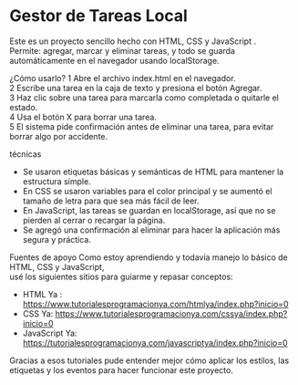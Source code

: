 # Gestor de Tareas Local

Este es un proyecto sencillo hecho con HTML, CSS y JavaScript .  
Permite: agregar, marcar y eliminar tareas, y todo se guarda automáticamente en el navegador usando localStorage.

¿Cómo usarlo?
1 Abre el archivo index.html en el navegador.  
2 Escribe una tarea en la caja de texto y presiona el botón Agregar.  
3 Haz clic sobre una tarea para marcarla como completada o quitarle el estado.  
4 Usa el botón X para borrar una tarea.  
5 El sistema pide confirmación antes de eliminar una tarea, para evitar borrar algo por accidente.

técnicas
- Se usaron etiquetas básicas y semánticas de HTML para mantener la estructura simple.  
- En CSS se usaron variables para el color principal y se aumentó el tamaño de letra para que sea más fácil de leer.  
- En JavaScript, las tareas se guardan en localStorage, así que no se pierden al cerrar o recargar la página.  
- Se agregó una confirmación al eliminar para hacer la aplicación más segura y práctica.

Fuentes de apoyo
Como estoy aprendiendo y todavía manejo lo básico de HTML, CSS y JavaScript,  
usé los siguientes sitios para guiarme y repasar conceptos:

- HTML Ya : https://www.tutorialesprogramacionya.com/htmlya/index.php?inicio=0 
- CSS Ya: https://www.tutorialesprogramacionya.com/cssya/index.php?inicio=0
- JavaScript Ya: https://tutorialesprogramacionya.com/javascriptya/index.php?inicio=0

Gracias a esos tutoriales pude entender mejor cómo aplicar los estilos, las etiquetas y los eventos para hacer funcionar este proyecto.


